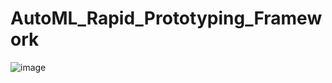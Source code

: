 # AutoML_Rapid_Prototyping_Framework
![image](https://user-images.githubusercontent.com/48247827/136177036-679524e2-bc58-46aa-9f48-5c9ce7f70eee.png)

